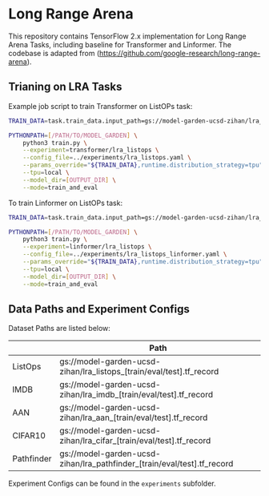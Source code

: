 # Long Range Arena

This repository contains TensorFlow 2.x implementation for Long Range Arena Tasks, including baseline for Transformer and Linformer. The codebase is adapted from (https://github.com/google-research/long-range-arena).

## Trianing on LRA Tasks
Example job script to train Transformer on ListOPs task:

```bash
TRAIN_DATA=task.train_data.input_path=gs://model-garden-ucsd-zihan/lra_listops_train.tf_record,task.validation_data.input_path=gs://model-garden-ucsd-zihan/lra_listops_eval.tf_record

PYTHONPATH=[/PATH/TO/MODEL_GARDEN] \
    python3 train.py \
    --experiment=transformer/lra_listops \
    --config_file=../experiments/lra_listops.yaml \
    --params_override="${TRAIN_DATA},runtime.distribution_strategy=tpu" \
    --tpu=local \
    --model_dir=[OUTPUT_DIR] \
    --mode=train_and_eval
```

To train Linformer on ListOPs task:

```bash
TRAIN_DATA=task.train_data.input_path=gs://model-garden-ucsd-zihan/lra_listops_train.tf_record,task.validation_data.input_path=gs://model-garden-ucsd-zihan/lra_listops_eval.tf_record

PYTHONPATH=[/PATH/TO/MODEL_GARDEN] \
    python3 train.py \
    --experiment=linformer/lra_listops \
    --config_file=../experiments/lra_listops_linformer.yaml \
    --params_override="${TRAIN_DATA},runtime.distribution_strategy=tpu" \
    --tpu=local \
    --model_dir=[OUTPUT_DIR] \
    --mode=train_and_eval
```

## Data Paths and Experiment Configs
Dataset Paths are listed below:

|            | Path                                                                    |
|------------|-------------------------------------------------------------------------|
| ListOps    | gs://model-garden-ucsd-zihan/lra_listops_[train/eval/test].tf_record    |
| IMDB       | gs://model-garden-ucsd-zihan/lra_imdb_[train/eval/test].tf_record       |
| AAN        | gs://model-garden-ucsd-zihan/lra_aan_[train/eval/test].tf_record        |
| CIFAR10    | gs://model-garden-ucsd-zihan/lra_cifar_[train/eval/test].tf_record      |
| Pathfinder | gs://model-garden-ucsd-zihan/lra_pathfinder_[train/eval/test].tf_record |

Experiment Configs can be found in the `experiments` subfolder.


